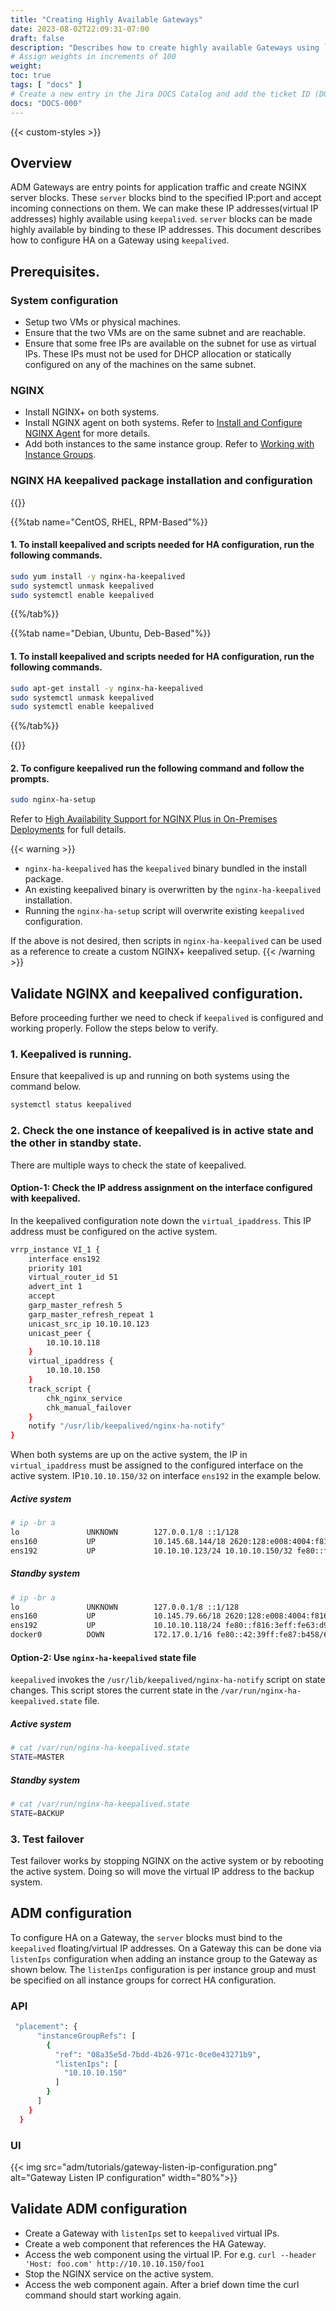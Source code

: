 ```yaml
---
title: "Creating Highly Available Gateways"
date: 2023-08-02T22:09:31-07:00
draft: false
description: "Describes how to create highly available Gateways using `nginx-ha-keepalived` package"
# Assign weights in increments of 100
weight: 
toc: true
tags: [ "docs" ]
# Create a new entry in the Jira DOCS Catalog and add the ticket ID (DOCS-<number>) below
docs: "DOCS-000"
---
```


{{< custom-styles >}}

## Overview
ADM Gateways are entry points for application traffic and create NGINX server blocks. These `server` blocks bind to the specified IP:port and accept incoming connections on them. We can make these IP addresses(virtual IP addresses) highly available using `keepalived`. `server` blocks can be made highly available by binding to these IP addresses. This document describes how to configure HA on a Gateway using `keepalived`. 

## Prerequisites.

### System configuration
- Setup two VMs or physical machines.
- Ensure that the two VMs are on the same subnet and are reachable.
- Ensure that some free IPs are available on the subnet for use as virtual IPs. These IPs must not be used for DHCP allocation or statically configured on any of the machines on the same subnet.  

### NGINX
- Install NGINX+ on both systems.
- Install NGINX agent on both systems. Refer to [Install and Configure NGINX Agent](https://docs.nginx.com/nginx-management-suite/nginx-agent/install-nginx-agent/) for more details.
- Add both instances to the same instance group. Refer to [Working with Instance Groups](https://docs.nginx.com/nginx-management-suite/nim/how-to/nginx/manage-instance-groups/).

### NGINX HA keepalived package installation and configuration
{{<tabs name="install-nginx-ha-keepalived">}}

{{%tab name="CentOS, RHEL, RPM-Based"%}}

#### 1. To install keepalived and scripts needed for HA configuration, run the following commands.
```bash
sudo yum install -y nginx-ha-keepalived
sudo systemctl unmask keepalived
sudo systemctl enable keepalived
```
{{%/tab%}}

{{%tab name="Debian, Ubuntu, Deb-Based"%}}

#### 1. To install keepalived and scripts needed for HA configuration, run the following commands.
```bash
sudo apt-get install -y nginx-ha-keepalived
sudo systemctl unmask keepalived
sudo systemctl enable keepalived
```
{{%/tab%}}

{{</tabs>}}
#### 2. To configure keepalived run the following command and follow the prompts.
```bash
sudo nginx-ha-setup
```
 Refer to [High Availability Support for NGINX Plus in On-Premises Deployments](https://docs.nginx.com/nginx/admin-guide/high-availability/ha-keepalived/) for full details.

{{< warning >}}
- `nginx-ha-keepalived` has the `keepalived` binary bundled in the install package.
- An existing keepalived binary is overwritten by the `nginx-ha-keepalived` installation. 
- Running the `nginx-ha-setup` script will overwrite existing `keepalived` configuration.

If the above is not desired, then scripts in `nginx-ha-keepalived` can be used as a reference to create a custom NGINX+ keepalived setup. 
{{< /warning >}}

## Validate NGINX and keepalived configuration.
Before proceeding further we need to check if `keepalived` is configured and working properly. Follow the steps below to verify.

### 1. Keepalived is running.
Ensure that keepalived is up and running on both systems using the command below.
```bash
systemctl status keepalived
```
### 2. Check the one instance of keepalived is in active state and the other in standby state.
There are multiple ways to check the state of keepalived.

#### Option-1: Check the IP address assignment on the interface configured with keepalived.
In the keepalived configuration note down the `virtual_ipaddress`. This IP address must be configured on the active system. 
```bash
vrrp_instance VI_1 {
    interface ens192
    priority 101
    virtual_router_id 51
    advert_int 1
    accept
    garp_master_refresh 5
    garp_master_refresh_repeat 1
    unicast_src_ip 10.10.10.123
    unicast_peer {
        10.10.10.118
    }
    virtual_ipaddress {
        10.10.10.150
    }
    track_script {
        chk_nginx_service
        chk_manual_failover
    }
    notify "/usr/lib/keepalived/nginx-ha-notify"
}

```
When both systems are up on the active system, the IP in `virtual_ipaddress` must be assigned to the configured interface on the active system. IP`10.10.10.150/32` on interface `ens192` in the example below.
##### Active system
```bash
# ip -br a
lo               UNKNOWN        127.0.0.1/8 ::1/128
ens160           UP             10.145.68.144/18 2620:128:e008:4004:f816:3eff:fe7c:c63/64 fe80::f816:3eff:fe7c:c63/64
ens192           UP             10.10.10.123/24 10.10.10.150/32 fe80::f816:3eff:fe14:460a/64
```
##### Standby system
```bash
# ip -br a
lo               UNKNOWN        127.0.0.1/8 ::1/128
ens160           UP             10.145.79.66/18 2620:128:e008:4004:f816:3eff:fe01:e4df/64 fe80::f816:3eff:fe01:e4df/64
ens192           UP             10.10.10.118/24 fe80::f816:3eff:fe63:d94f/64
docker0          DOWN           172.17.0.1/16 fe80::42:39ff:fe87:b458/64
```

#### Option-2: Use `nginx-ha-keepalived` state file
`keepalived` invokes the `/usr/lib/keepalived/nginx-ha-notify` script on state changes. This script stores the current state in the `/var/run/nginx-ha-keepalived.state` file.
##### Active system
```bash
# cat /var/run/nginx-ha-keepalived.state
STATE=MASTER
```
##### Standby system
```bash
# cat /var/run/nginx-ha-keepalived.state
STATE=BACKUP
```

### 3. Test failover
Test failover works by stopping NGINX on the active system or by rebooting the active system. Doing so will move the virtual IP address to the backup system.

## ADM configuration
To configure HA on a Gateway, the `server` blocks must bind to the `keepalived` floating/virtual IP addresses. On a Gateway this can be done via `listenIps` configuration when adding an instance group to the Gateway as shown below. The `listenIps` configuration is per instance group and must be specified on all instance groups for correct HA configuration.

### API
```bash
 "placement": {
      "instanceGroupRefs": [
        {
          "ref": "08a35e5d-7bdd-4b26-971c-0ce0e43271b9",
          "listenIps": [
            "10.10.10.150"
          ]
        }
      ]
    }
  }
```

### UI
{{< img src="adm/tutorials/gateway-listen-ip-configuration.png" alt="Gateway Listen IP configuration" width="80%">}}

## Validate ADM configuration
- Create a Gateway with `listenIps` set to `keepalived` virtual IPs.
- Create a web component that references the HA Gateway.
- Access the web component using the virtual IP. For e.g. `curl --header 'Host: foo.com' http://10.10.10.150/foo1`
- Stop the NGINX service on the active system.
- Access the web component again. After a brief down time the curl command should start working again.

